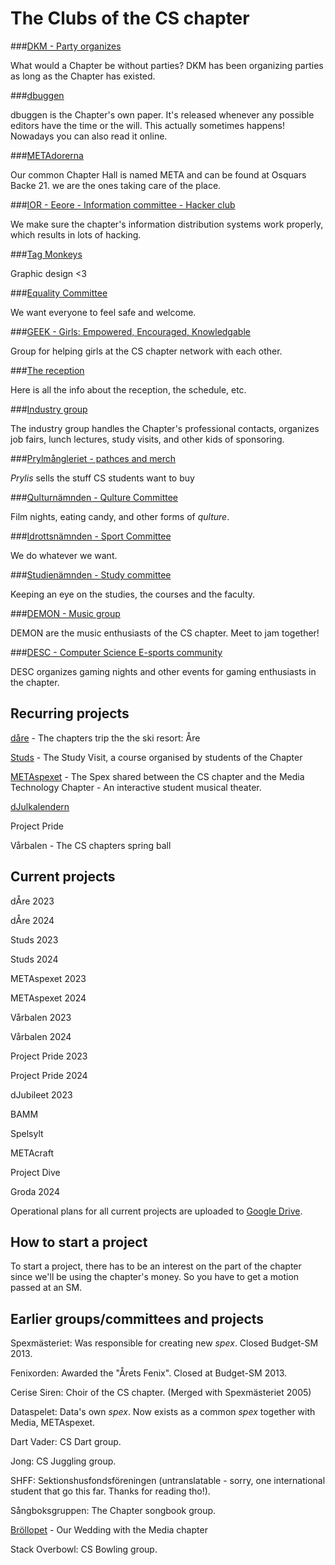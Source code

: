 # The Clubs of the CS chapter

###[DKM - Party organizes](/en/clubs/dkm)

What would a Chapter be without parties? DKM has been organizing parties as long as the Chapter has existed.

###[dbuggen](http://dbu.gg)

dbuggen is the Chapter's own paper. It's released whenever any possible editors have the time or the will. This actually sometimes happens! Nowadays you can also read it online.

###[METAdorerna](/en/clubs/metadorerna)

Our common Chapter Hall is named META and can be found at Osquars Backe 21. we are the ones taking care of the place.

###[IOR - Eeore - Information committee - Hacker club](/en/clubs/informationsorganet)

We make sure the chapter's information distribution systems work properly, which results in lots of hacking.

###[Tag Monkeys](/en/clubs/tag-monkeys)

Graphic design <3

###[Equality Committee](/en/clubs/jamlikhetsnamnden)

We want everyone to feel safe and welcome.

###[GEEK - Girls: Empowered, Encouraged, Knowledgable](/en/clubs/geek)

Group for helping girls at the CS chapter network with each other.

###[The reception](/en/clubs/mottagningen)

Here is all the info about the reception, the schedule, etc.

###[Industry group](/en/clubs/naringslivsgruppen)

The industry group handles the Chapter's professional contacts, organizes job fairs, lunch lectures, study visits, and other kids of sponsoring.

###[Prylmångleriet - pathces and merch](/en/clubs/prylmangleriet)

_Prylis_ sells the stuff CS students want to buy

###[Qulturnämnden - Qulture Committee](/en/clubs/qulturnamnden)

Film nights, eating candy, and other forms of _qulture_.

###[Idrottsnämnden - Sport Committee](/en/clubs/idrottsnamnden)

We do whatever we want.

###[Studienämnden - Study committee](/en/clubs/studienamnden)

Keeping an eye on the studies, the courses and the faculty.

###[DEMON - Music group](/en/clubs/demon)

DEMON are the music enthusiasts of the CS chapter. Meet to jam together!

###[DESC - Computer Science E-sports community](/en/clubs/desc)

DESC organizes gaming nights and other events for gaming enthusiasts in the chapter.

## Recurring projects

[dåre](http://dåre.se) - The chapters trip the the ski resort: Åre

[Studs](https://studieresan.se) - The Study Visit, a course organised by students of the Chapter

[METAspexet](http://metaspexet.se) - The Spex shared between the CS chapter and the Media Technology Chapter - An interactive student musical theater.

[dJulkalendern](https://djul.datasektionen.se/)

Project Pride

Vårbalen - The CS chapters spring ball

## Current projects

dÅre 2023

dÅre 2024

Studs 2023

Studs 2024

METAspexet 2023

METAspexet 2024

Vårbalen 2023

Vårbalen 2024

Project Pride 2023

Project Pride 2024

dJubileet 2023

BAMM

Spelsylt

METAcraft

Project Dive

Groda 2024

Operational plans for all current projects are uploaded to [Google Drive](https://dsekt.se/vp-projekt).

## How to start a project

To start a project, there has to be an interest on the part of the chapter since we'll be using the chapter's money.
So you have to get a motion passed at an SM.

## Earlier groups/committees and projects

Spexmästeriet: Was responsible for creating new _spex_. Closed Budget-SM 2013.

Fenixorden: Awarded the "Årets Fenix". Closed at Budget-SM 2013.

Cerise Siren: Choir of the CS chapter. (Merged with Spexmästeriet 2005)

Dataspelet: Data's own _spex_. Now exists as a common _spex_ together with Media, METAspexet.

Dart Vader: CS Dart group.

Jong: CS Juggling group.

SHFF: Sektionshusfondsföreningen (untranslatable - sorry, one international student that go this far. Thanks for reading tho!).

Sångboksgruppen: The Chapter songbook group.

[Bröllopet](https://www.facebook.com/brollopet2017) - Our Wedding with the Media chapter

Stack Overbowl: CS Bowling group.
